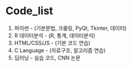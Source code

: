 # Code_list
1. 파이썬 - (기본문법, 크롤링, PyQt, Tkinter, 데이터)
2. R 데이터분석 - (R, 통계, 데이터분석)
3. HTML/CSS/JS - (기본 코드 연습)
4. C Language - (자료구조, 알고리즘 연습) 
5. 딥러닝 - 실습 코드, CNN 논문
